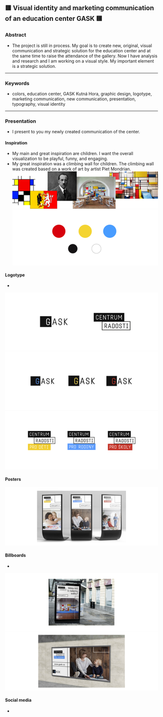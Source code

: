 ## 🟥 Visual identity and marketing communication of an education center GASK 🟨

### Abstract
- The project is still in process. My goal is to create new, original, visual communication and strategic solution for the education center and at the same time to raise the attendance of the gallery. Now I have analysis and research and I am working on a visual style. My important element is a strategic solution.

---

### Keywords
- colors, education center, GASK Kutná Hora, graphic design, logotype, marketing communication, new communication, presentation, typography, visual identity

---

### Presentation
- I present to you my newly created communication of the center.

#### Inspiration
- My main and great inspiration are children. I want the overall visualization to be playful, funny, and engaging.
- My great inspiration was a climbing wall for children. The climbing wall was created based on a work of art by artist Piet Mondrian. 
![image](7.jpg)
![image](0.jpg)

#### Logotype
-
![image](4.jpg)
![image](5.jpg)
![image](6.jpg)

#### Posters
![image](2.jpg)

#### Billboards
-
![image](1.jpg)
![image](3.jpg)

#### Social media
-
